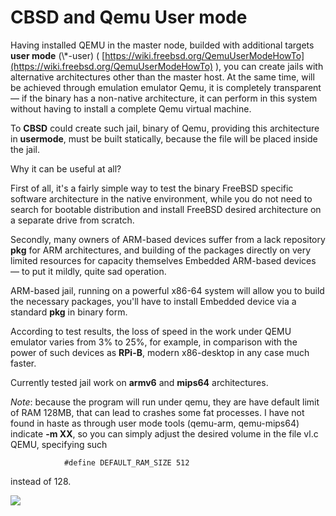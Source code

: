 # CBSD and Qemu User mode

Having installed QEMU in the master node, builded with additional targets **user mode** (\\\*-user) ( [https://wiki.freebsd.org/QemuUserModeHowTo](https://wiki.freebsd.org/QemuUserModeHowTo) ), you can create jails with alternative architectures other than the master host. At the same time, will be achieved through emulation emulator Qemu, it is completely transparent — if the binary has a non-native architecture, it can perform in this system without having to install a complete Qemu virtual machine.

To **CBSD** could create such jail, binary of Qemu, providing this architecture in **usermode**, must be built statically, because the file will be placed inside the jail.

Why it can be useful at all?

First of all, it's a fairly simple way to test the binary FreeBSD specific software architecture in the native environment, while you do not need to search for bootable distribution and install FreeBSD desired architecture on a separate drive from scratch.

Secondly, many owners of ARM-based devices suffer from a lack repository **pkg** for ARM architectures, and building of the packages directly on very limited resources for capacity themselves Embedded ARM-based devices — to put it mildly, quite sad operation.

ARM-based jail, running on a powerful x86-64 system will allow you to build the necessary packages, you'll have to install Embedded device via a standard **pkg** in binary form.

According to test results, the loss of speed in the work under QEMU emulator varies from 3% to 25%, for example, in comparison with the power of such devices as **RPi-B**, modern x86-desktop in any case much faster.

Currently tested jail work on **armv6** and **mips64** architectures.

_Note_: because the program will run under qemu, they are have default limit of RAM 128MB, that can lead to crashes some fat processes. I have not found in haste as through user mode tools (qemu-arm, qemu-mips64) indicate **-m XX**, so you can simply adjust the desired volume in the file vl.c QEMU, specifying such

```
			#define DEFAULT_RAM_SIZE 512

```

instead of 128.

![](http://www.bsdstore.ru/img/cbsd_with_qemu.png)


